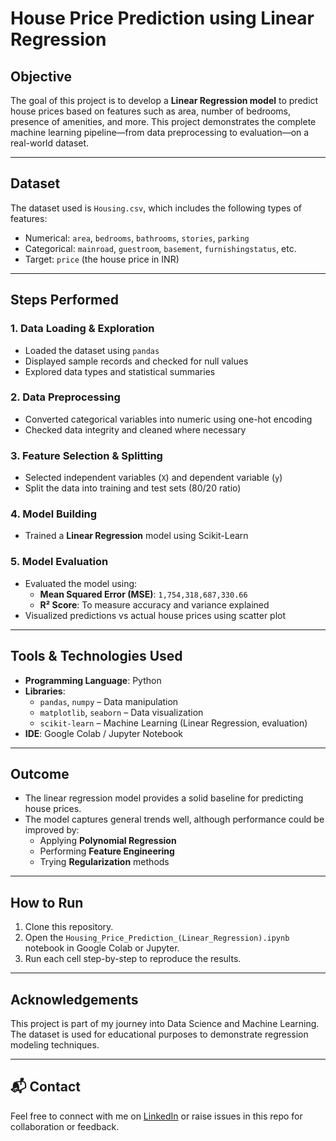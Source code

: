 #  House Price Prediction using Linear Regression

##  Objective

The goal of this project is to develop a **Linear Regression model** to predict house prices based on features such as area, number of bedrooms, presence of amenities, and more. This project demonstrates the complete machine learning pipeline—from data preprocessing to evaluation—on a real-world dataset.

---

##  Dataset

The dataset used is `Housing.csv`, which includes the following types of features:
- Numerical: `area`, `bedrooms`, `bathrooms`, `stories`, `parking`
- Categorical: `mainroad`, `guestroom`, `basement`, `furnishingstatus`, etc.
- Target: `price` (the house price in INR)

---

##  Steps Performed

### 1. **Data Loading & Exploration**
- Loaded the dataset using `pandas`
- Displayed sample records and checked for null values
- Explored data types and statistical summaries

### 2. **Data Preprocessing**
- Converted categorical variables into numeric using one-hot encoding
- Checked data integrity and cleaned where necessary

### 3. **Feature Selection & Splitting**
- Selected independent variables (`X`) and dependent variable (`y`)
- Split the data into training and test sets (80/20 ratio)

### 4. **Model Building**
- Trained a **Linear Regression** model using Scikit-Learn

### 5. **Model Evaluation**
- Evaluated the model using:
  - **Mean Squared Error (MSE)**: `1,754,318,687,330.66`
  - **R² Score**: To measure accuracy and variance explained
- Visualized predictions vs actual house prices using scatter plot

---

## Tools & Technologies Used

- **Programming Language**: Python
- **Libraries**:
  - `pandas`, `numpy` – Data manipulation
  - `matplotlib`, `seaborn` – Data visualization
  - `scikit-learn` – Machine Learning (Linear Regression, evaluation)
- **IDE**: Google Colab / Jupyter Notebook

---

## Outcome

- The linear regression model provides a solid baseline for predicting house prices.
- The model captures general trends well, although performance could be improved by:
  - Applying **Polynomial Regression**
  - Performing **Feature Engineering**
  - Trying **Regularization** methods

---

##  How to Run

1. Clone this repository.
2. Open the `Housing_Price_Prediction_(Linear_Regression).ipynb` notebook in Google Colab or Jupyter.
3. Run each cell step-by-step to reproduce the results.

---

##  Acknowledgements

This project is part of my journey into Data Science and Machine Learning.  
The dataset is used for educational purposes to demonstrate regression modeling techniques.

---

## 📬 Contact

Feel free to connect with me on [LinkedIn](https://www.linkedin.com/in/priyal-seth-2493302a2/) or raise issues in this repo for collaboration or feedback.

